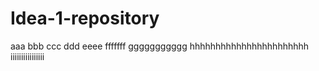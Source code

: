 # Idea-1-repository
aaa
bbb
ccc
ddd
eeee
fffffff
ggggggggggg
hhhhhhhhhhhhhhhhhhhhhhh
iiiiiiiiiiiiiiii
